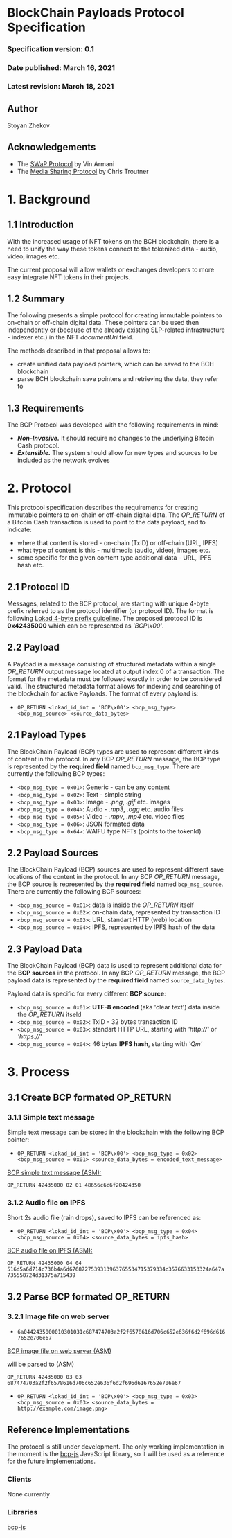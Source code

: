 # BlockChain Payloads Protocol Specification
### Specification version: 0.1
### Date published: March 16, 2021
### Latest revision: March 18, 2021

## Author
Stoyan Zhekov

## Acknowledgements

- The [SWaP Protocol](https://github.com/vinarmani/swap-protocol/blob/master/swap-protocol-spec.md) by Vin Armani
- The [Media Sharing Protocol](https://github.com/Permissionless-Software-Foundation/specifications/blob/master/ps001-media-sharing.md) by Chris Troutner

# 1. Background

## 1.1 Introduction

With the increased usage of NFT tokens on the BCH blockchain, there is a need to unify the way these tokens connect to the tokenized data - audio, video, images etc.

The current proposal will allow wallets or exchanges developers to more easy integrate NFT tokens in their projects.


## 1.2 Summary

The following presents a simple protocol for creating immutable pointers to on-chain or off-chain digital data. These pointers can be used then independently or (because of the already existing SLP-related infrastructure - indexer etc.) in the NFT *documentUri* field.

The methods described in that proposal allows to:

* create unified data payload pointers, which can be saved to the BCH blockchain
* parse BCH blockchain save pointers and retrieving the data, they refer to 

## 1.3 Requirements

The BCP Protocol was developed with the following requirements in mind:

* ***Non-Invasive.*** It should require no changes to the underlying Bitcoin Cash protocol.
* ***Extensible.*** The system should allow for new types and sources to be included as the network evolves

# 2. Protocol

This protocol specification describes the requirements for creating immutable pointers to on-chain or off-chain digital data. The *OP_RETURN* of a Bitcoin Cash transaction is used to point to the data payload, and to indicate:

* where that content is stored - on-chain (TxID) or off-chain (URL, IPFS)
* what type of content is this - multimedia (audio, video), images etc.
* some specific for the given content type additional data - URL, IPFS hash etc.

## 2.1 Protocol ID

Messages, related to the BCP protocol, are starting with unique 4-byte prefix referred to as the protocol identifier (or protocol ID). The format is following [Lokad 4-byte prefix guideline](https://github.com/bitcoincashorg/bitcoincash.org/blob/master/spec/op_return-prefix-guideline.md). The proposed protocol ID is **0x42435000** which can be represented as *'BCP\x00'*.

## 2.2 Payload

A Payload is a message consisting of structured metadata within a single *OP_RETURN* output message located at output index 0 of a transaction. The format for the metadata must be followed exactly in order to be considered valid. The structured metadata format allows for indexing and searching of the blockchain for active Payloads. The format of every payload is:

* ```OP_RETURN <lokad_id_int = 'BCP\x00'> <bcp_msg_type> <bcp_msg_source> <source_data_bytes>```

## 2.1 Payload Types

The BlockChain Payload (BCP) types are used to represent different kinds of content in the protocol. In any BCP *OP_RETURN* message, the BCP type is represented by the **required field** named ```bcp_msg_type```. There are currently the following BCP types:

 * `<bcp_msg_type = 0x01>`: Generic - can be any content
 * `<bcp_msg_type = 0x02>`: Text - simple string
 * `<bcp_msg_type = 0x03>`: Image - *.png*, *.gif* etc. images
 * `<bcp_msg_type = 0x04>`: Audio - *.mp3*, *.ogg* etc. audio files
 * `<bcp_msg_type = 0x05>`: Video - *.mpv*, *.mp4* etc. video files
 * `<bcp_msg_type = 0x06>`: JSON formated data
 * `<bcp_msg_type = 0x64>`: WAIFU type NFTs (points to the tokenId)

## 2.2 Payload Sources

The BlockChain Payload (BCP) sources are used to represent different save locations of the content in the protocol. In any BCP *OP_RETURN* message, the BCP source is represented by the **required field** named ```bcp_msg_source```. There are currently the following BCP sources:

* `<bcp_msg_source = 0x01>`: data is inside the *OP_RETURN* itself
* `<bcp_msg_source = 0x02>`: on-chain data, represented by transaction ID
* `<bcp_msg_source = 0x03>`: URL, standart HTTP (web) location
* `<bcp_msg_source = 0x04>`: IPFS, represented by IPFS hash of the data

## 2.3 Payload Data

The BlockChain Payload (BCP) data is used to represent additional data for the **BCP sources** in the protocol. In any BCP *OP_RETURN* message, the BCP payload data is represented by the **required field** named ```source_data_bytes```.

Payload data is specific for every different **BCP source**:

* `<bcp_msg_source = 0x01>`: **UTF-8 encoded** (aka 'clear text') data inside the *OP_RETURN* itseld
* `<bcp_msg_source = 0x02>`: TxID - 32 bytes transaction ID
* `<bcp_msg_source = 0x03>`: standart HTTP URL, starting with *'http://'* or *'https://'*
* `<bcp_msg_source = 0x04>`: 46 bytes **IPFS hash**, starting with *'Qm'*

# 3. Process

## 3.1 Create BCP formated OP_RETURN

### 3.1.1 Simple text message

Simple text message can be stored in the blockchain with the following BCP pointer:

* ```OP_RETURN <lokad_id_int = 'BCP\x00'> <bcp_msg_type = 0x02> <bcp_msg_source = 0x01> <source_data_bytes = encoded_text_message>```

[BCP simple text message (ASM):](https://explorer.bitcoin.com/bch/tx/3828557b917b2aed92b98e875c82908044b0d90ec2f133cb022f4e2d8eecda0a)

```OP_RETURN 42435000 02 01 48656c6c6f20424350```

### 3.1.2 Audio file on IPFS

Short 2s audio file (rain drops), saved to IPFS can be referenced as:

* ```OP_RETURN <lokad_id_int = 'BCP\x00'> <bcp_msg_type = 0x04> <bcp_msg_source = 0x04> <source_data_bytes = ipfs_hash>```

[BCP audio file on IPFS (ASM):](https://explorer.bitcoin.com/bch/tx/bddb26bb00ef94a8a43361622dd3c4743386b9da01d702ed921fdf9bd4be4860)

```OP_RETURN 42435000 04 04 516d5a6d714c736b4a6d6768727539313963765534715379334c3576633153324a647a735558724d31375a715439```


## 3.2 Parse BCP formated OP_RETURN

### 3.2.1 Image file on web server

* ```6a0442435000010301031c687474703a2f2f6578616d706c652e636f6d2f696d6167652e706e67```

[BCP image file on web server (ASM)](https://explorer.bitcoin.com/bch/tx/dcb53d46771aa38dfdd0895b6416009d4b42c100513a8c62d24592599f3dcf57)

will be parsed to (ASM)

```OP_RETURN 42435000 03 03 687474703a2f2f6578616d706c652e636f6d2f696d6167652e706e67```

* ```OP_RETURN <lokad_id_int = 'BCP\x00'> <bcp_msg_type = 0x03> <bcp_msg_source = 0x03> <source_data_bytes = http://example.com/image.png>```

## Reference Implementations

The protocol is still under development. The only working implementation in the moment is the [bcp-js](https://github.com/zh/bcp) JavaScript library, so it will be used as a reference for the future implementations. 

### Clients

None currently

### Libraries

[bcp-js](https://github.com/zh/bcp)
